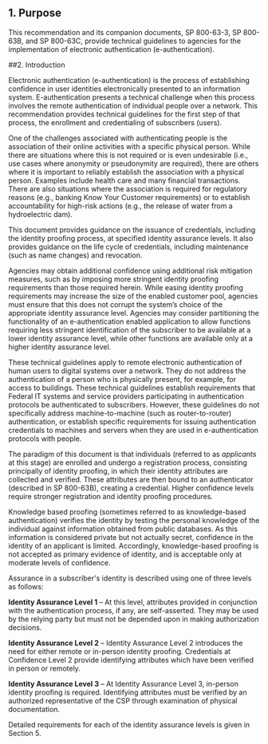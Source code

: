 
## 1. Purpose

This recommendation and its companion documents, SP 800-63-3, SP 800-63B, and SP 800-63C, provide technical guidelines to agencies for the implementation of electronic authentication (e-authentication).

##2. Introduction

Electronic authentication (e-authentication) is the process of establishing confidence in user identities electronically presented to an information system. E-authentication presents a technical challenge when this process involves the remote authentication of individual people over a network. This recommendation provides technical guidelines for the first step of that process, the enrollment and credentialing of subscribers (users).

One of the challenges associated with authenticating people is the association of their online activities with a specific physical person. While there are situations where this is not required or is even undesirable (i.e., use cases where anonymity or pseudonymity are required), there are others where it is important to reliably establish the association with a physical person. Examples include health care and many financial transactions. There are also situations where the association is required for regulatory reasons (e.g., banking Know Your Customer requirements) or to establish accountability for high-risk actions (e.g., the release of water from a hydroelectric dam).

This document provides guidance on the issuance of credentials, including the identity proofing process, at specified identity assurance levels. It also provides guidance on the life cycle of credentials, including maintenance (such as name changes) and revocation.

Agencies may obtain additional confidence using additional risk mitigation measures, such as by imposing more stringent identity proofing requirements than those required herein. While easing identity proofing requirements may increase the size of the enabled customer pool, agencies must ensure that this does not corrupt the system’s choice of the appropriate identity assurance level. Agencies may consider partitioning the functionality of an e-authentication enabled application to allow functions requiring less stringent identification of the subscriber to be available at a lower identity assurance level, while other functions are available only at a higher identity assurance level.

These technical guidelines apply to remote electronic authentication of human users to digital systems over a network. They do not address the authentication of a person who is physically present, for example, for access to buildings. These technical guidelines establish requirements that Federal IT systems and service providers participating in authentication protocols be authenticated to subscribers. However, these guidelines do not specifically address machine-to-machine (such as router-to-router) authentication, or establish specific requirements for issuing authentication credentials to machines and servers when they are used in e-authentication protocols with people.

The paradigm of this document is that individuals (referred to as *applicants* at this stage) are enrolled and undergo a registration process, consisting principally of identity proofing, in which their identity attributes are collected and verified. These attributes are then bound to an authenticator (described in SP 800-63B), creating a credential. Higher confidence levels require stronger registration and identity proofing procedures.

Knowledge based proofing (sometimes referred to as knowledge-based authentication) verifies the identity by testing the personal knowledge of the individual against information obtained from public databases. As this information is considered private but not actually secret, confidence in the identity of an applicant is limited. Accordingly, knowledge-based proofing is not accepted as primary evidence of identity, and is acceptable only at moderate levels of confidence.

Assurance in a subscriber's identity is described using one of three levels as follows:

**Identity Assurance Level 1** – At this level, attributes provided in conjunction with the authentication process, if any, are self-asserted. They may be used by the relying party but must not be depended upon in making authorization decisions. **Identity Assurance Level 2** – Identity Assurance Level 2 introduces the need for either remote or in-person identity proofing. Credentials at Confidence Level 2 provide identifying attributes which have been verified in person or remotely.**Identity Assurance Level 3** – At Identity Assurance Level 3, in-person identity proofing is required. Identifying attributes must be verified by an authorized representative of the CSP through examination of physical documentation.

Detailed requirements for each of the identity assurance levels is given in Section 5.
